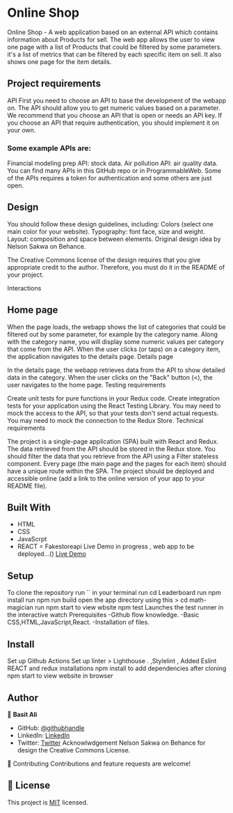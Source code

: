 # Online Shop

Online Shop - A web application based on an external API which contains information about Products for sell. The web app allows the user to view one page with a list of Products that could be filtered by some parameters. it's a list of metrics that can be filtered by each specific item on sell. It also shows one page for the item details.

## Project requirements
API First you need to choose an API to base the development of the webapp on. The API should allow you to get numeric values based on a parameter. We recommend that you choose an API that is open or needs an API key. If you choose an API that require authentication, you should implement it on your own.

### Some example APIs are:

Financial modeling prep API: stock data.
Air pollution API: air quality data.
You can find many APIs in this GitHub repo or in ProgrammableWeb. Some of the APIs requires a token for authentication and some others are just open.

## Design

You should follow these design guidelines, including:
Colors (select one main color for your website).
Typography: font face, size and weight.
Layout: composition and space between elements.
Original design idea by Nelson Sakwa on Behance.

The Creative Commons license of the design requires that you give appropriate credit to the author. Therefore, you must do it in the README of your project.

Interactions

## Home page

When the page loads, the webapp shows the list of categories that could be filtered out by some parameter, for example by the category name.
Along with the category name, you will display some numeric values per category that come from the API.
When the user clicks (or taps) on a category item, the application navigates to the details page.
Details page

In the details page, the webapp retrieves data from the API to show detailed data in the category.
When the user clicks on the "Back" button (<), the user navigates to the home page.
Testing requirements

Create unit tests for pure functions in your Redux code.
Create integration tests for your application using the React Testing Library.
You may need to mock the access to the API, so that your tests don't send actual requests.
You may need to mock the connection to the Redux Store.
Technical requirements

The project is a single-page application (SPA) built with React and Redux.
The data retrieved from the API should be stored in the Redux store.
You should filter the data that you retrieve from the API using a Filter stateless component.
Every page (the main page and the pages for each item) should have a unique route within the SPA.
The project should be deployed and accessible online (add a link to the online version of your app to your README file).
## Built With
- HTML
- CSS
- JavaScrpt
- REACT
= Fakestoreapi
Live Demo in progress , web app to be deployed...()
[Live Demo]('https://basit-online-shopping.netlify.app/')

 ## Setup
To clone the repository run `` in your terminal
run cd Leaderboard
run npm install
run npm run build
open the app directory using this > cd math-magician
run npm start to view wbsite
npm test Launches the test runner in the interactive watch
Prerequisites
-Github flow knowledge. -Basic CSS,HTML,JavaScript,React. -Installation of files.

## Install
Set up Github Actions
Set up linter > Lighthouse . ,Stylelint ,
Added Eslint
REACT and redux installations
npm install to add dependencies after cloning
npm start to view website in browser

## Author
👤 **Basit Ali**

- GitHub: [@githubhandle](https://github.com/basitali111)
- LinkedIn: [LinkedIn](https://www.linkedin.com/in/basit-ali-3961141b3/)
- Twitter: [Twitter](https://twitter.com/BasitAl35031734)
Acknowlwdgement
Nelson Sakwa on Behance for design the Creative Commons License.

🤝 Contributing
Contributions and feature requests are welcome!

## 📝 License

This project is [MIT](./MIT.md) licensed.